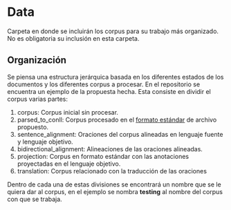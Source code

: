 # Data

Carpeta en donde se incluirán los corpus para su trabajo más organizado. No es obligatoria su inclusión en esta carpeta.

## Organización

Se piensa una estructura jerárquica basada en los diferentes estados de los documentos y los diferentes corpus a procesar. En el repositorio se encuentra un ejemplo de la propuesta hecha. Esta consiste en dividir el corpus varias partes:

1. corpus: Corpus inicial sin procesar.
2. parsed_to_conll: Corpus procesado en el [formato estándar](corpus_parser/README.md) de archivo propuesto.
3. sentence_alignment: Oraciones del corpus alineadas en lenguaje fuente y lenguaje objetivo.
4. bidirectional_alignment: Alineaciones de las oraciones alineadas.
5. projection: Corpus en formato estándar con las anotaciones proyectadas en el lenguaje objetivo.
6. translation: Corpus relacionado con la traducción de las oraciones

Dentro de cada una de estas divisiones se encontrará un nombre que se le quiera dar al corpus, en el ejemplo se nombra **testing** al nombre del corpus con que se trabaja.
